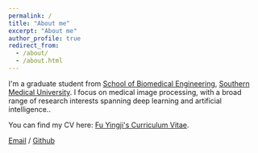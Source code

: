 ```yaml
---
permalink: /
title: "About me"
excerpt: "About me"
author_profile: true
redirect_from: 
  - /about/
  - /about.html
---
```


I'm a graduate student from [School of Biomedical Engineering](https://portal.smu.edu.cn/swyxgcxy/index.htm), [Southern Medical University](http://www.smu.edu.cn/). I focus on medical image processing, with a broad range of research interests spanning deep learning and artificial intelligence..


You can find my CV here: [Fu Yingji's Curriculum Vitae](../assets/Curriculum_Vitae.pdf).

[Email](shaungodlie00@gmail.com) / [Github](https://github.com/shaun919) 


